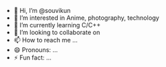 - 👋 Hi, I’m @souvikun
- 👀 I’m interested in Anime, photography, technology
- 🌱 I’m currently learning C/C++
- 💞️ I’m looking to collaborate on 
- 📫 How to reach me ...
- 😄 Pronouns: ...
- ⚡ Fun fact: ...

<!---
souvikun/souvikun is a ✨ special ✨ repository because its `README.md` (this file) appears on your GitHub profile.
You can click the Preview link to take a look at your changes.
--->
